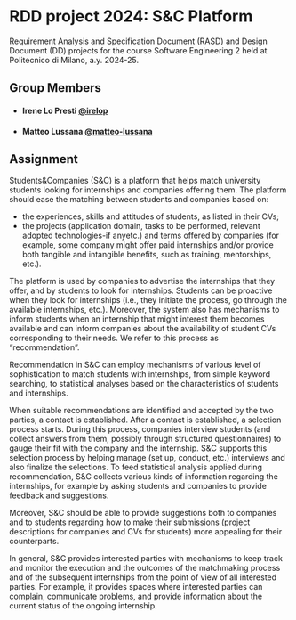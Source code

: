 # RDD project 2024: S\&C Platform
Requirement Analysis and Specification Document (RASD) and Design Document (DD) projects for the course Software Engineering 2 held at Politecnico di Milano, a.y. 2024-25.

## Group Members
- #### Irene Lo Presti [@irelop](https://github.com/irelop)
- #### Matteo Lussana [@matteo-lussana](https://github.com/matteo-lussana)

## Assignment
Students\&Companies (S\&C) is a platform that helps match university students looking for internships and companies offering them. The platform should ease the matching between students and companies based on:
- the experiences, skills and attitudes of students, as listed in their CVs;
- the projects (application domain, tasks to be performed, relevant adopted technologies-if anyetc.) and terms offered by companies (for example, some company might offer paid internships and/or provide both tangible and intangible benefits, such as training, mentorships, etc.).

The platform is used by companies to advertise the internships that they offer, and by students to look
for internships. Students can be proactive when they look for internships (i.e., they initiate the process,
go through the available internships, etc.). Moreover, the system also has mechanisms to inform
students when an internship that might interest them becomes available and can inform companies
about the availability of student CVs corresponding to their needs. We refer to this process as
“recommendation”.


Recommendation in S&C can employ mechanisms of various level of sophistication to match students
with internships, from simple keyword searching, to statistical analyses based on the characteristics of
students and internships.


When suitable recommendations are identified and accepted by the two parties, a contact is
established. After a contact is established, a selection process starts. During this process, companies
interview students (and collect answers from them, possibly through structured questionnaires) to
gauge their fit with the company and the internship. S&C supports this selection process by helping
manage (set up, conduct, etc.) interviews and also finalize the selections.
To feed statistical analysis applied during recommendation, S&C collects various kinds of information
regarding the internships, for example by asking students and companies to provide feedback and
suggestions.


Moreover, S&C should be able to provide suggestions both to companies and to students regarding
how to make their submissions (project descriptions for companies and CVs for students) more
appealing for their counterparts.

In general, S&C provides interested parties with mechanisms to keep track and monitor the execution
and the outcomes of the matchmaking process and of the subsequent internships from the point of
view of all interested parties. For example, it provides spaces where interested parties can complain,
communicate problems, and provide information about the current status of the ongoing internship.
